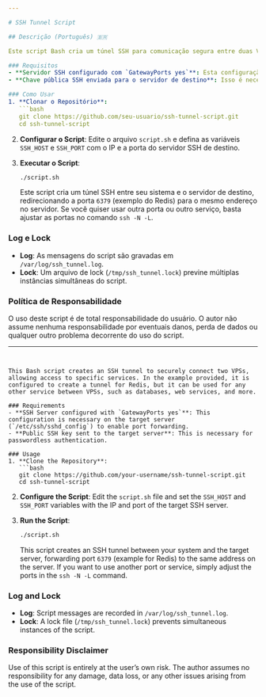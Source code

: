```yaml
---

# SSH Tunnel Script

## Descrição (Português) 🇧🇷

Este script Bash cria um túnel SSH para comunicação segura entre duas VPS, facilitando o acesso a serviços específicos. No exemplo fornecido, ele está configurado para criar um túnel para o Redis, mas pode ser usado para qualquer outro serviço entre VPSs, como bancos de dados, serviços web, entre outros.

### Requisitos
- **Servidor SSH configurado com `GatewayPorts yes`**: Esta configuração é necessária no servidor de destino (`/etc/ssh/sshd_config`) para habilitar o encaminhamento de portas.
- **Chave pública SSH enviada para o servidor de destino**: Isso é necessário para autenticação sem senha.

### Como Usar
1. **Clonar o Repositório**:
   ```bash
   git clone https://github.com/seu-usuario/ssh-tunnel-script.git
   cd ssh-tunnel-script
   ```

2. **Configurar o Script**:
   Edite o arquivo `script.sh` e defina as variáveis `SSH_HOST` e `SSH_PORT` com o IP e a porta do servidor SSH de destino.

3. **Executar o Script**:
   ```bash
   ./script.sh
   ```

   Este script cria um túnel SSH entre seu sistema e o servidor de destino, redirecionando a porta `6379` (exemplo do Redis) para o mesmo endereço no servidor. Se você quiser usar outra porta ou outro serviço, basta ajustar as portas no comando `ssh -N -L`.

### Log e Lock
- **Log**: As mensagens do script são gravadas em `/var/log/ssh_tunnel.log`.
- **Lock**: Um arquivo de lock (`/tmp/ssh_tunnel.lock`) previne múltiplas instâncias simultâneas do script.

### Política de Responsabilidade
O uso deste script é de total responsabilidade do usuário. O autor não assume nenhuma responsabilidade por eventuais danos, perda de dados ou qualquer outro problema decorrente do uso do script.

---
```


This Bash script creates an SSH tunnel to securely connect two VPSs, allowing access to specific services. In the example provided, it is configured to create a tunnel for Redis, but it can be used for any other service between VPSs, such as databases, web services, and more.

### Requirements
- **SSH Server configured with `GatewayPorts yes`**: This configuration is necessary on the target server (`/etc/ssh/sshd_config`) to enable port forwarding.
- **Public SSH key sent to the target server**: This is necessary for passwordless authentication.

### Usage
1. **Clone the Repository**:
   ```bash
   git clone https://github.com/your-username/ssh-tunnel-script.git
   cd ssh-tunnel-script
   ```

2. **Configure the Script**:
   Edit the `script.sh` file and set the `SSH_HOST` and `SSH_PORT` variables with the IP and port of the target SSH server.

3. **Run the Script**:
   ```bash
   ./script.sh
   ```

   This script creates an SSH tunnel between your system and the target server, forwarding port `6379` (example for Redis) to the same address on the server. If you want to use another port or service, simply adjust the ports in the `ssh -N -L` command.

### Log and Lock
- **Log**: Script messages are recorded in `/var/log/ssh_tunnel.log`.
- **Lock**: A lock file (`/tmp/ssh_tunnel.lock`) prevents simultaneous instances of the script.

### Responsibility Disclaimer
Use of this script is entirely at the user’s own risk. The author assumes no responsibility for any damage, data loss, or any other issues arising from the use of the script.
